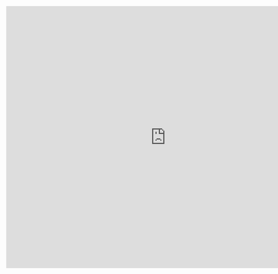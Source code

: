 <iframe scrolling="no" src="https://www.geogebra.org/material/iframe/id/qvnmEJR2/width/858/height/707/border/888888/smb/false/stb/false/stbh/false/ai/false/asb/false/sri/false/rc/false/ld/false/sdz/false/ctl/false" width="858px" height="707px" style="border:0px;"> </iframe>